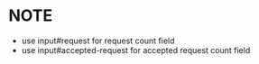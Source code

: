 # NOTE
- use input#request for request count field
- use input#accepted-request for accepted request count field
